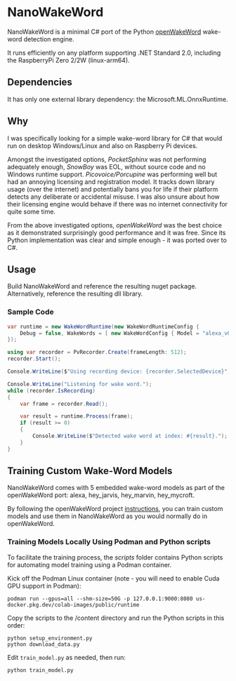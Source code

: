 # NanoWakeWord

NanoWakeWord is a minimal C# port of the Python [openWakeWord](https://github.com/dscripka/openWakeWord) wake-word detection engine.

It runs efficiently on any platform supporting .NET Standard 2.0, including the RaspberryPi Zero 2/2W (linux-arm64).


## Dependencies

It has only one external library dependency: the Microsoft.ML.OnnxRuntime.


## Why

I was specifically looking for a simple wake-word library for C# that would run on desktop Windows/Linux and also on Raspberry Pi devices.

Amongst the investigated options, *PocketSphinx* was not performing adequately enough, *SnowBoy* was EOL, 
without source code and no Windows runtime support. *Picovoice/Porcupine* was performing well but had an annoying licensing and 
registration model. It tracks down library usage (over the internet) and potentially bans you for life if their platform detects any deliberate 
or accidental misuse. I was also unsure about how their licensing engine would behave if there was no internet connectivity for quite some time.

From the above investigated options, *openWakeWord* was the best choice as it demonstrated surprisingly good performance and it was free. 
Since its Python implementation was clear and simple enough - it was ported over to C#.


## Usage

Build NanoWakeWord and reference the resulting nuget package.
Alternatively, reference the resulting dll library.


### Sample Code

```csharp
var runtime = new WakeWordRuntime(new WakeWordRuntimeConfig { 
    Debug = false, WakeWords = [ new WakeWordConfig { Model = "alexa_v0.1" } ] 
});

using var recorder = PvRecorder.Create(frameLength: 512);
recorder.Start();

Console.WriteLine($"Using recording device: {recorder.SelectedDevice}");

Console.WriteLine("Listening for wake word.");
while (recorder.IsRecording)
{
    var frame = recorder.Read();

    var result = runtime.Process(frame);
    if (result >= 0)
    {
        Console.WriteLine($"Detected wake word at index: #{result}.");
    }
}  
```

## Training Custom Wake-Word Models

NanoWakeWord comes with 5 embedded wake-word models as part of the openWakeWord port: alexa, hey_jarvis, hey_marvin, hey_mycroft.

By following the openWakeWord project [instructions](https://github.com/dscripka/openWakeWord#training-new-models), you can train custom models and use them in NanoWakeWord
as you would normally do in openWakeWord.

### Training Models Locally Using Podman and Python scripts

To facilitate the training process, the *scripts* folder contains Python scripts for automating model training using a Podman container.

Kick off the Podman Linux container (note - you will need to enable Cuda GPU support in Podman):

```
podman run --gpus=all --shm-size=50G -p 127.0.0.1:9000:8080 us-docker.pkg.dev/colab-images/public/runtime
```

Copy the scripts to the /content directory and run the Python scripts in this order:

```
python setup_environment.py
python download_data.py
```
Edit `train_model.py` as needed, then run: 
```
python train_model.py
```


